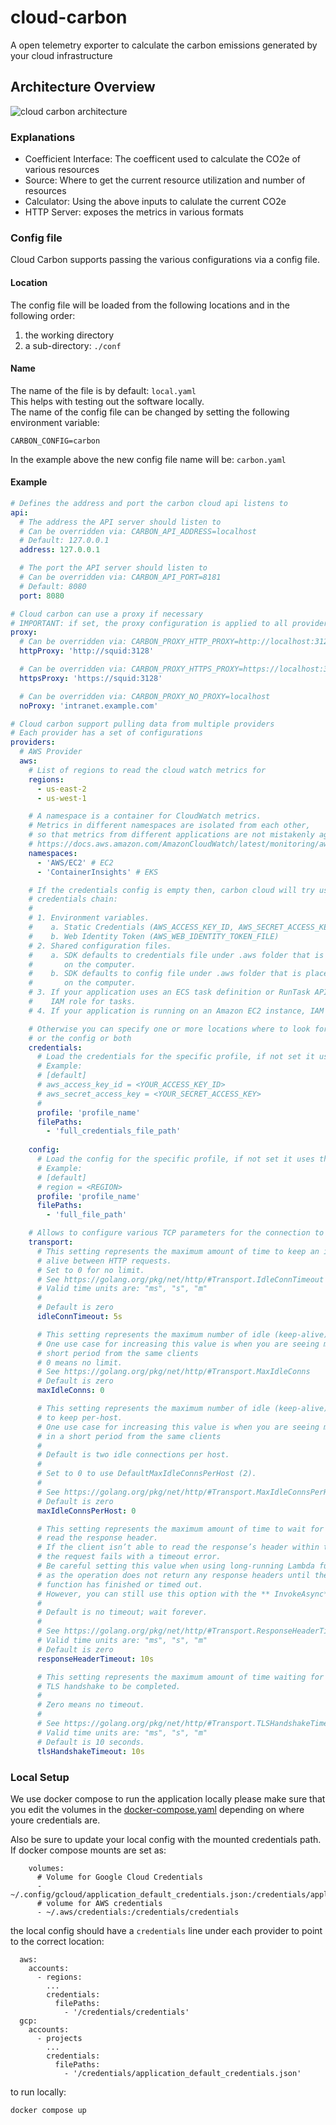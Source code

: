 # cloud-carbon
A open telemetry exporter to calculate the carbon emissions generated by your cloud infrastructure

## Architecture Overview

![cloud carbon architecture](./docs/architecture.png)


### Explanations

- Coefficient Interface: The coefficent used to calculate the CO2e of various resources
- Source: Where to get the current resource utilization and number of resources 
- Calculator: Using the above inputs to calulate the current CO2e
- HTTP Server: exposes the metrics in various formats


### Config file

Cloud Carbon supports passing the various configurations via a config file.

#### Location
The config file will be loaded from the following locations and in the following order:
1. the working directory
2. a sub-directory: `./conf`

#### Name
The name of the file is by default: `local.yaml`  
This helps with testing out the software locally.  
The name of the config file can be changed by setting the following environment variable:  

`CARBON_CONFIG=carbon`  

In the example above the new config file name will be: `carbon.yaml`

#### Example

```YAML
# Defines the address and port the carbon cloud api listens to
api:
  # The address the API server should listen to
  # Can be overridden via: CARBON_API_ADDRESS=localhost
  # Default: 127.0.0.1
  address: 127.0.0.1

  # The port the API server should listen to
  # Can be overridden via: CARBON_API_PORT=8181
  # Default: 8080
  port: 8080

# Cloud carbon can use a proxy if necessary
# IMPORTANT: if set, the proxy configuration is applied to all providers
proxy:
  # Can be overridden via: CARBON_PROXY_HTTP_PROXY=http://localhost:3128
  httpProxy: 'http://squid:3128'

  # Can be overridden via: CARBON_PROXY_HTTPS_PROXY=https://localhost:3128
  httpsProxy: 'https://squid:3128'

  # Can be overridden via: CARBON_PROXY_NO_PROXY=localhost
  noProxy: 'intranet.example.com'

# Cloud carbon support pulling data from multiple providers
# Each provider has a set of configurations
providers:
  # AWS Provider  
  aws:
    # List of regions to read the cloud watch metrics for
    regions:
      - us-east-2
      - us-west-1

    # A namespace is a container for CloudWatch metrics. 
    # Metrics in different namespaces are isolated from each other, 
    # so that metrics from different applications are not mistakenly aggregated into the same statistics.
    # https://docs.aws.amazon.com/AmazonCloudWatch/latest/monitoring/aws-services-cloudwatch-metrics.html
    namespaces:
      - 'AWS/EC2' # EC2
      - 'ContainerInsights' # EKS

    # If the credentials config is empty then, carbon cloud will try use the aws sdk default 
    # credentials chain:
    # 
    # 1. Environment variables.
    #    a. Static Credentials (AWS_ACCESS_KEY_ID, AWS_SECRET_ACCESS_KEY, AWS_SESSION_TOKEN)
    #    b. Web Identity Token (AWS_WEB_IDENTITY_TOKEN_FILE)
    # 2. Shared configuration files.
    #    a. SDK defaults to credentials file under .aws folder that is placed in the home folder
    #       on the computer.
    #    b. SDK defaults to config file under .aws folder that is placed in the home folder 
    #       on the computer.
    # 3. If your application uses an ECS task definition or RunTask API operation, 
    #    IAM role for tasks.
    # 4. If your application is running on an Amazon EC2 instance, IAM role for Amazon EC2.

    # Otherwise you can specify one or more locations where to look for either the credentials 
    # or the config or both    
    credentials:
      # Load the credentials for the specific profile, if not set it uses the [default] profile. 
      # Example:
      # [default]
      # aws_access_key_id = <YOUR_ACCESS_KEY_ID>
      # aws_secret_access_key = <YOUR_SECRET_ACCESS_KEY>      
      #
      profile: 'profile_name'
      filePaths: 
        - 'full_credentials_file_path'
      
    config:
      # Load the config for the specific profile, if not set it uses the [default] profile.
      # Example:
      # [default]
      # region = <REGION>
      profile: 'profile_name'
      filePaths:
        - 'full_file_path'

    # Allows to configure various TCP parameters for the connection to the AWS API
    transport:
      # This setting represents the maximum amount of time to keep an idle network connection 
      # alive between HTTP requests.
      # Set to 0 for no limit.
      # See https://golang.org/pkg/net/http/#Transport.IdleConnTimeout
      # Valid time units are: "ms", "s", "m"
      #
      # Default is zero
      idleConnTimeout: 5s

      # This setting represents the maximum number of idle (keep-alive) connections across all hosts.
      # One use case for increasing this value is when you are seeing many connections in a 
      # short period from the same clients
      # 0 means no limit.
      # See https://golang.org/pkg/net/http/#Transport.MaxIdleConns
      # Default is zero
      maxIdleConns: 0

      # This setting represents the maximum number of idle (keep-alive) connections
      # to keep per-host.
      # One use case for increasing this value is when you are seeing many connections
      # in a short period from the same clients
      #
      # Default is two idle connections per host.
      #
      # Set to 0 to use DefaultMaxIdleConnsPerHost (2).
      #
      # See https://golang.org/pkg/net/http/#Transport.MaxIdleConnsPerHost
      # Default is zero
      maxIdleConnsPerHost: 0

      # This setting represents the maximum amount of time to wait for a client to
      # read the response header.
      # If the client isn’t able to read the response’s header within this duration,
      # the request fails with a timeout error.
      # Be careful setting this value when using long-running Lambda functions,
      # as the operation does not return any response headers until the Lambda
      # function has finished or timed out.
      # However, you can still use this option with the ** InvokeAsync** API operation.
      #
      # Default is no timeout; wait forever.
      # 
      # See https://golang.org/pkg/net/http/#Transport.ResponseHeaderTimeout
      # Valid time units are: "ms", "s", "m"
      # Default is zero
      responseHeaderTimeout: 10s

      # This setting represents the maximum amount of time waiting for a
      # TLS handshake to be completed.
      #
      # Zero means no timeout.
      #
      # See https://golang.org/pkg/net/http/#Transport.TLSHandshakeTimeout
      # Valid time units are: "ms", "s", "m"
      # Default is 10 seconds.
      tlsHandshakeTimeout: 10s


```

### Local Setup

We use docker compose to run the application locally
please make sure that you edit the volumes in the
[docker-compose.yaml](./docker-compose.yaml) depending on where youre
credentials are.

Also be sure to update your local config with the mounted credentials path.
If docker compose mounts are set as:
```
    volumes:
      # Volume for Google Cloud Credentials
      - ~/.config/gcloud/application_default_credentials.json:/credentials/application_default_credentials.json
      # volume for AWS credentials
      - ~/.aws/credentials:/credentials/credentials
```

the local config should have a `credentials` line under each provider to point
to the correct location:
```
  aws:
    accounts:
      - regions:
        ...
        credentials:
          filePaths:
            - '/credentials/credentials'
  gcp:
    accounts:
      - projects
        ...
        credentials:
          filePaths:
            - '/credentials/application_default_credentials.json'
```

to run locally:

```bash
docker compose up
```
